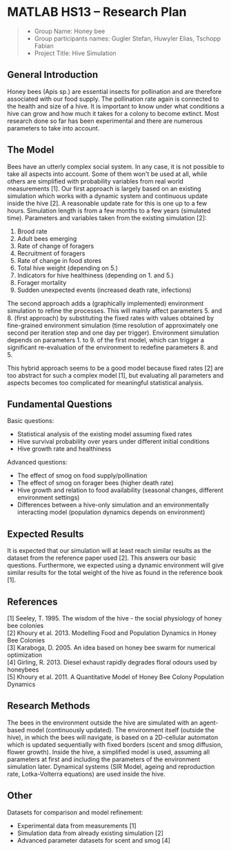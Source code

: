 # MATLAB HS13 – Research Plan

> * Group Name: Honey bee
> * Group participants names: Gugler Stefan, Huwyler Elias, Tschopp Fabian
> * Project Title: Hive Simulation

## General Introduction
Honey bees (Apis sp.) are essential insects for pollination and are therefore associated with our food supply.
The pollination rate again is connected to the health and size of a hive.
It is important to know under what conditions a hive can grow and how much it takes for a colony to become extinct.
Most research done so far has been experimental and there are numerous parameters to take into account.

## The Model
Bees have an utterly complex social system. In any case, it is not possible to take all aspects into account.
Some of them won't be used at all, while others are simplified with probability variables from real world measurements [1].
Our first approach is largely based on an existing simulation which works with a dynamic system and continuous update inside the hive [2].
A reasonable update rate for this is one up to a few hours. Simulation length is from a few months to a few years (simulated time).
Parameters and variables taken from the existing simulation [2]:  
1. Brood rate  
2. Adult bees emerging  
3. Rate of change of foragers  
4. Recruitment of foragers  
5. Rate of change in food stores  
6. Total hive weight (depending on 5.)  
7. Indicators for hive healthiness (depending on 1. and 5.)  
8. Forager mortality  
9. Sudden unexpected events (increased death rate, infections)  

The second approach adds a (graphically implemented) environment simulation to refine the processes.
This will mainly affect parameters 5. and 8. (first approach) by substituting the fixed rates with
values obtained by fine-grained environment simulation (time resolution of approximately one second per iteration step and one day per trigger).
Environment simulation depends on parameters 1. to 9. of the first model, which can trigger
a significant re-evaluation of the environment to redefine parameters 8. and 5.

This hybrid approach seems to be a good model because fixed rates [2] are too abstract for such a complex model [1], but evaluating
all parameters and aspects becomes too complicated for meaningful statistical analysis.

## Fundamental Questions
Basic questions:  
- Statistical analysis of the existing model assuming fixed rates  
- Hive survival probability over years under different initial conditions  
- Hive growth rate and healthiness  

Advanced questions:  
- The effect of smog on food supply/pollination
- The effect of smog on forager bees (higher death rate)  
- Hive growth and relation to food availability (seasonal changes, different environment settings)  
- Differences between a hive-only simulation and an environmentally interacting model (population dynamics depends on environment)

## Expected Results
It is expected that our simulation will at least reach similar results as the dataset from the reference paper used [2].
This answers our basic questions. Furthermore, we expected using a dynamic environment will give similar results for the
total weight of the hive as found in the reference book [1].

## References 
[1]		Seeley, T. 1995. The wisdom of the hive - the social physiology of honey bee colonies  
[2]		Khoury et al. 2013. Modelling Food and Population Dynamics in Honey Bee Colonies  
[3]		Karaboga, D. 2005. An idea based on honey bee swarm for numerical optimization  
[4]		Girling, R. 2013. Diesel exhaust rapidly degrades floral odours used by honeybees  
[5]		Khoury et al. 2011. A Quantitative Model of Honey Bee Colony Population Dynamics

## Research Methods
The bees in the environment outside the hive are simulated with an agent-based model (continuously updated). The environment itself (outside the hive), in which
the bees will navigate, is based on a 2D-cellular automaton which is updated sequentially with fixed borders (scent and smog diffusion, flower growth).
Inside the hive, a simplified model is used, assuming all parameters at first and including the parameters of the environment simulation later.
Dynamical systems (SIR Model, ageing and reproduction rate, Lotka-Volterra equations) are used inside the hive.

## Other
Datasets for comparison and model refinement:  
- Experimental data from measurements [1]  
- Simulation data from already existing simulation [2]  
- Advanced parameter datasets for scent and smog [4]  
